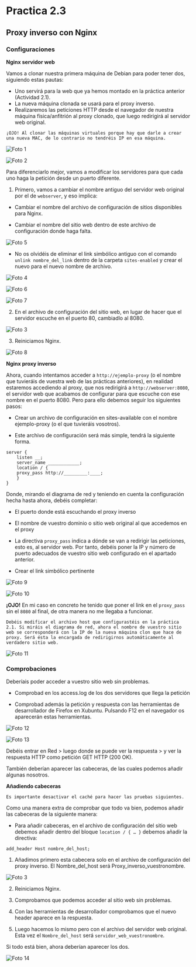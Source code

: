 # Practica 2.3
## Proxy inverso con Nginx

### Configuraciones

**Nginx servidor web**

Vamos a clonar nuestra primera máquina de Debian para poder tener dos, siguiendo estas pautas:

- Uno servirá para la web que ya hemos montado en la práctica anterior (Actividad 2.1).
- La nueva máquina clonada se usará para el proxy inverso.
- Realizaremos las peticiones HTTP desde el navegador de nuestra máquina física/anfitrión al proxy clonado, que luego redirigirá al servidor web original.

```
¡OJO! Al clonar las máquinas virtuales porque hay que darle a crear una nueva MAC, de lo contrario no tendréis IP en esa máquina.
```

![Foto 1](../assets/images/practica%202.3/s1.png)

![Foto 2](../assets/images/practica%202.3/s2.png)

Para diferenciarlo mejor, vamos a modificar los servidores para que cada uno haga la petición desde un puerto diferente.

1. Primero, vamos a cambiar el nombre antiguo del servidor web original por el de `webserver`, y eso implica:

- Cambiar el nombre del archivo de configuración de sitios disponibles para Nginx.

- Cambiar el nombre del sitio web dentro de este archivo de configuración donde haga falta.

![Foto 5](../assets/images/practica%202.3/s5.png)

- No os olvidéis de eliminar el link simbólico antiguo con el comando `unlink nombre_del_link` dentro de la carpeta `sites-enabled` y crear el nuevo para el nuevo nombre de archivo.

![Foto 4](../assets/images/practica%202.3/s4.png)

![Foto 6](../assets/images/practica%202.3/s6.png)

![Foto 7](../assets/images/practica%202.3/s7.png)

2. En el archivo de configuración del sitio web, en lugar de hacer que el servidor escuche en el puerto 80, cambiadlo al 8080.

![Foto 3](../assets/images/practica%202.3/s3.png)

3. Reiniciamos Nginx.

![Foto 8](../assets/images/practica%202.3/s8.png)

**Nginx proxy inverso**

Ahora, cuando intentamos acceder a `http://ejemplo-proxy` (o el nombre que tuvieráis de vuestra web de las prácticas anteriores), en realidad estaremos accediendo al proxy, que nos redirigirá a `http://webserver:8080`, el servidor web que acabamos de configurar para que escuche con ese nombre en el puerto 8080. Pero para ello debemos seguir los siguientes pasos:

- Crear un archivo de configuración en sites-available con el nombre ejemplo-proxy (o el que tuvieráis vosotros).

- Este archivo de configuración será más simple, tendrá la siguiente forma.

```
server { 
    listen __; 
    server_name ____________; 
    location / { 
    proxy_pass http://_________:____; 
    } 
} 
```
Donde, mirando el diagrama de red y teniendo en cuenta la configuración hecha hasta ahora, debéis completar:

- El puerto donde está escuchando el proxy inverso

- El nombre de vuestro dominio o sitio web original al que accedemos en el proxy

- La directiva `proxy_pass` indica a dónde se van a redirigir las peticiones, esto es, al servidor web. Por tanto, debéis poner la IP y número de puerto adecuados de vuestro sitio web configurado en el apartado anterior.

- Crear el link simbólico pertinente

![Foto 9](../assets/images/practica%202.3/s9.png)

![Foto 10](../assets/images/practica%202.3/s10.png)

**¡OJO!** En mi caso en concreto he tenido que poner el link en el `proxy_pass` sin el `8080` al final, de otra manera no me llegaba a funcionar.

```
Debéis modificar el archivo host que configurastéis en la práctica 2.1. Si miráis el diagrama de red, ahora el nombre de vuestro sitio web se corresponderá con la IP de la nueva máquina clon que hace de proxy. Será ésta la encargada de redirigirnos automáticamente al verdadero sitio web.
```

![Foto 11](../assets/images/practica%202.3/s11.png)

### Comprobaciones

Deberíais poder acceder a vuestro sitio web sin problemas.

- Comprobad en los access.log de los dos servidores que llega la petición

- Comprobad además la petición y respuesta con las herramientas de desarrollador de Firefox en Xubuntu. Pulsando F12 en el navegador os aparecerán estas herramientas.

![Foto 12](../assets/images/practica%202.3/s12.png)

![Foto 13](../assets/images/practica%202.3/s13.png)

Debéis entrar en Red > luego donde se puede ver la respuesta > y ver la respuesta HTTP como petición GET HTTP (200 OK).

También deberían aparecer las cabeceras, de las cuales podemos añadir algunas nosotros.

**Añadiendo cabeceras**

```
Es importante desactivar el caché para hacer las pruebas siguientes.
```

Como una manera extra de comprobar que todo va bien, podemos añadir las cabeceras de la siguiente manera:

- Para añadir cabeceras, en el archivo de configuración del sitio web debemos añadir dentro del bloque `location / { … }` debemos añadir la directiva: 

```
add_header Host nombre_del_host;
```

1. Añadimos primero esta cabecera solo en el archivo de configuración del proxy inverso. El Nombre_del_host será Proxy_inverso_vuestronombre.

![Foto 3](../assets/images/practica%202.3/s3.png)

2. Reiniciamos Nginx.

3. Comprobamos que podemos acceder al sitio web sin problemas.

4. Con las herramientas de desarrollador comprobamos que el nuevo header aparece en la respuesta.

5. Luego hacemos lo mismo pero con el archivo del servidor web original. Esta vez el `Nombre_del_host` será `servidor_web_vuestronombre`.

Si todo está bien, ahora deberían aparecer los dos.

![Foto 14](../assets/images/practica%202.3/s14.png)

